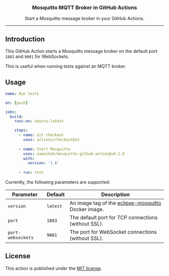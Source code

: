 <div align="center">
  <p>
    <h3>Mosquitto MQTT Broker in GitHub Actions</h3>
  </p>
  <p>Start a Mosquitto message broker in your GitHub Actions.</p>
</div>

---

## Introduction

This GitHub Action starts a Mosquitto message broker on the default port `1883` and `9001` for WebSockets.

This is useful when running tests against an MQTT broker.


## Usage

```yaml
name: Run tests

on: [push]

jobs:
  build:
    runs-on: ubuntu-latest

    steps:
      - name: Git checkout
        uses: actions/checkout@v1
  
      - name: Start Mosquitto
        uses: namoshek/mosquitto-github-action@v0.1.0
        with:
          version: '1.6'
  
      - run: test
```

Currently, the following parameters are supported:

| Parameter | Default  | Description |
|-----------|----------|-------------|
| `version` | `latest` | An image tag of the [eclipse-mosquitto](`https://hub.docker.com/_/eclipse-mosquitto`) Docker image. |
| `port`    | `1883`   | The default port for TCP connections (without SSL). |
| `port-websockets` | `9001` | The port for WebSocket connections (without SSL). |

## License

This action is published under the [MIT license](LICENSE).
